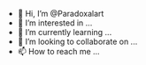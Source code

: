 - 👋 Hi, I’m @Paradoxalart
- 👀 I’m interested in ...
- 🌱 I’m currently learning ...
- 💞️ I’m looking to collaborate on ...
- 📫 How to reach me ...

<!---
Paradoxalart/Paradoxalart is a ✨ special ✨ repository because its `README.md` (this file) appears on your GitHub profile.
You can click the Preview link to take a look at your changes.
--->

